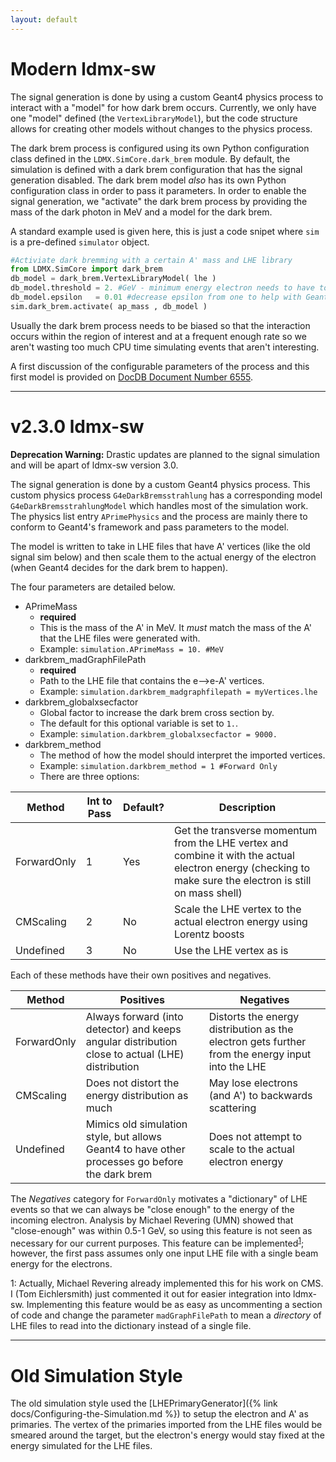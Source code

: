 ```yaml
---
layout: default
---
```


# Modern ldmx-sw

The signal generation is done by using a custom Geant4 physics process to interact with a "model" for how dark brem occurs.
Currently, we only have one "model" defined (the `VertexLibraryModel`), but the code structure allows for creating other models without changes to the physics process.

The dark brem process is configured using its own Python configuration class defined in the `LDMX.SimCore.dark_brem` module.
By default, the simulation is defined with a dark brem configuration that has the signal generation disabled.
The dark brem model _also_ has its own Python configuration class in order to pass it parameters.
In order to enable the signal generation, we "activate" the dark brem process by providing the mass of the dark photon in MeV and a model for the dark brem.

A standard example used is given here, this is just a code snipet where `sim` is a pre-defined `simulator` object.
```python
#Activiate dark bremming with a certain A' mass and LHE library
from LDMX.SimCore import dark_brem
db_model = dark_brem.VertexLibraryModel( lhe )
db_model.threshold = 2. #GeV - minimum energy electron needs to have to dark brem
db_model.epsilon   = 0.01 #decrease epsilon from one to help with Geant4 biasing calculations
sim.dark_brem.activate( ap_mass , db_model )
```

Usually the dark brem process needs to be biased so that the interaction occurs within the region of interest 
and at a frequent enough rate so we aren't wasting too much CPU time simulating events that aren't interesting.

A first discussion of the configurable parameters of the process and this first model is provided on 
[DocDB Document Number 6555](https://projects-docdb.fnal.gov/cgi-bin/private/ShowDocument?docid=6555).

---
# v2.3.0 ldmx-sw

**Deprecation Warning:** Drastic updates are planned to the signal simulation and will be apart of ldmx-sw version 3.0.

The signal generation is done by a custom Geant4 physics process. This custom physics process `G4eDarkBremsstrahlung` has a corresponding model `G4eDarkBremsstrahlungModel` which handles most of the simulation work. The physics list entry `APrimePhysics` and the process are mainly there to conform to Geant4's framework and pass parameters to the model.

The model is written to take in LHE files that have A' vertices (like the old signal sim below) and then scale them to the actual energy of the electron (when Geant4 decides for the dark brem to happen).

The four parameters are detailed below.

- APrimeMass
  - **required**
  - This is the mass of the A' in MeV. It _must_ match the mass of the A' that the LHE files were generated with.
  - Example: `simulation.APrimeMass = 10. #MeV`
- darkbrem\_madGraphFilePath
  - **required**
  - Path to the LHE file that contains the e-->e-A' vertices.
  - Example: `simulation.darkbrem_madgraphfilepath = myVertices.lhe`
- darkbrem\_globalxsecfactor
  - Global factor to increase the dark brem cross section by.
  - The default for this optional variable is set to `1.`.
  - Example: `simulation.darkbrem_globalxsecfactor = 9000.`
- darkbrem\_method
  - The method of how the model should interpret the imported vertices.
  - Example: `simulation.darkbrem_method = 1 #Forward Only`
  - There are three options:

Method | Int to Pass | Default? | Description
--- | --- | --- | ---
ForwardOnly | 1 | Yes | Get the transverse momentum from the LHE vertex and combine it with the actual electron energy (checking to make sure the electron is still on mass shell)
CMScaling | 2 | No | Scale the LHE vertex to the actual electron energy using Lorentz boosts
Undefined | 3 | No | Use the LHE vertex as is

Each of these methods have their own positives and negatives.

Method | Positives | Negatives
--- | --- | ---
ForwardOnly | Always forward (into detector) and keeps angular distribution close to actual (LHE) distribution | Distorts the energy distribution as the electron gets further from the energy input into the LHE
CMScaling | Does not distort the energy distribution as much | May lose electrons (and A') to backwards scattering
Undefined | Mimics old simulation style, but allows Geant4 to have other processes go before the dark brem | Does not attempt to scale to the actual electron energy

The _Negatives_ category for `ForwardOnly` motivates a "dictionary" of LHE events so that we can always be "close enough" to the energy of the incoming electron. Analysis by Michael Revering (UMN) showed that "close-enough" was within 0.5-1 GeV, so using this feature is not seen as necessary for our current purposes. This feature can be implemented<sup>[1](#technical)</sup>; however, the first pass assumes only one input LHE file with a single beam energy for the electrons. 

<a name="technical">1</a>: Actually, Michael Revering already implemented this for his work on CMS. I (Tom Eichlersmith) just commented it out for easier integration into ldmx-sw. Implementing this feature would be as easy as uncommenting a section of code and change the parameter `madGraphFilePath` to mean a _directory_ of LHE files to read into the dictionary instead of a single file.

---
# Old Simulation Style

The old simulation style used the [LHEPrimaryGenerator]({% link docs/Configuring-the-Simulation.md %}) to setup the electron and A' as primaries. The vertex of the primaries imported from the LHE files would be smeared around the target, but the electron's energy would stay fixed at the energy simulated for the LHE files.
